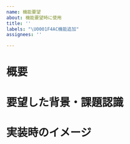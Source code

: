 ```yaml
---
name: 機能要望
about: 機能要望時に使用
title: ''
labels: "\U0001F4AC機能追加"
assignees: ''

---
```


# 概要

# 要望した背景・課題認識

# 実装時のイメージ
